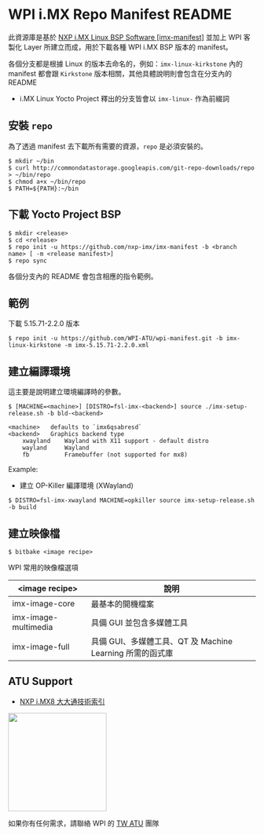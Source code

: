 <h1>WPI i.MX Repo Manifest README</h1>

<a>此資源庫是基於 [NXP i.MX Linux BSP Software \[imx-manifest\]](https://github.com/nxp-imx/imx-manifest) 並加上 WPI 客製化 Layer 所建立而成，用於下載各種 WPI i.MX BSP 版本的 manifest。</a>

<a>各個分支都是根據 Linux 的版本去命名的，例如：``imx-linux-kirkstone`` 內的 manifest 都會跟 ``Kirkstone`` 版本相關，其他具體說明則會包含在分支內的 README</a>


* i.MX Linux Yocto Project 釋出的分支皆會以 ``imx-linux-`` 作為前綴詞

## 安裝 ``repo`` 

為了透過 manifest 去下載所有需要的資源，``repo`` 是必須安裝的。

```!
$ mkdir ~/bin
$ curl http://commondatastorage.googleapis.com/git-repo-downloads/repo > ~/bin/repo
$ chmod a+x ~/bin/repo
$ PATH=${PATH}:~/bin
```

## 下載 Yocto Project BSP

```!
$ mkdir <release>
$ cd <release>
$ repo init -u https://github.com/nxp-imx/imx-manifest -b <branch name> [ -m <release manifest>]
$ repo sync
```

各個分支內的 README 會包含相應的指令範例。

## 範例

下載 5.15.71-2.2.0 版本

```!
$ repo init -u https://github.com/WPI-ATU/wpi-manifest.git -b imx-linux-kirkstone -m imx-5.15.71-2.2.0.xml
```

## 建立編譯環境

這主要是說明建立環境編譯時的參數。

```!
$ [MACHINE=<machine>] [DISTRO=fsl-imx-<backend>] source ./imx-setup-release.sh -b bld-<backend>

<machine>   defaults to `imx6qsabresd`
<backend>   Graphics backend type
    xwayland    Wayland with X11 support - default distro
    wayland     Wayland
    fb          Framebuffer (not supported for mx8)
```

Example:

* 建立 OP-Killer 編譯環境 (XWayland)

```!
$ DISTRO=fsl-imx-xwayland MACHINE=opkiller source imx-setup-release.sh -b build
```

## 建立映像檔

```
$ bitbake <image recipe>
```

WPI 常用的映像檔選項

| \<image recipe\> | 說明 |
| - | - |
| imx-image-core | 最基本的開機檔案 |
| imx-image-multimedia | 具備 GUI 並包含多媒體工具 |
| imx-image-full | 具備 GUI、多媒體工具、QT 及 Machine Learning 所需的函式庫 |

## ATU Support

* [NXP i.MX8 大大通技術索引](https://hackmd.io/@WPI-ATU-TW1/Bk3zvW0Ts/https%3A%2F%2Fhackmd.io%2FXC9STgFjSs6_vadDkO0YSA%3Fboth?utm_source=preview-mode&utm_medium=rec)

<img src="https://hackmd.io/_uploads/Hy773SVvn.png"  width="200" height="200">

如果你有任何需求，請聯絡 WPI 的 [TW ATU](mailto:wpi.atu.github@wpi-group.com) 團隊

